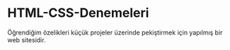# HTML-CSS-Denemeleri
Öğrendiğim özelikleri küçük projeler üzerinde pekiştirmek için yapılmış bir web sitesidir.
